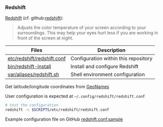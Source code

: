 ### Redshift

[Redshift][reds] (cf. github:[redshift][ghub]):

> Adjusts the color temperature of your screen according to your surroundings. 
> This may help your eyes hurt less if you are working in front of the screen 
> at night.

Files                           | Description
--------------------------------|-------------------------------------
[etc/redshift/redshift.conf][0] | Configuration within this repository
[bin/redshift-install][1]       | Install and configure Redshift
[var/aliases/redshift.sh][2]    | Shell environment configuration

[0]: redshift.conf
[1]: ../../bin/redshift-install
[2]: ../../var/aliases/redshift.sh

Get latitude/longitude coordinates from [GeoNames][geon]

User configuration is expected at `~/.config/redshift/redshift.conf`

```bash
# test the configuration
redshift -c $SCRIPTS/etc/redshift/redshift.conf
```

Example configuration file on GitHub [redshift.conf.sample][ecnf]


[reds]: http://jonls.dk/redshift/
[ecnf]: https://raw.githubusercontent.com/jonls/redshift/master/redshift.conf.sample
[geon]: https://www.geonames.org/
[ghub]: https://github.com/jonls/redshift

